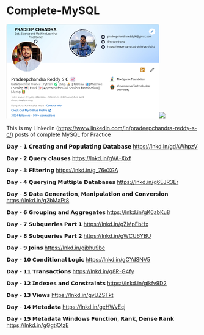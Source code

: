 # Complete-MySQL

<img src="https://github.com/soopertramp/Complete-MySQL/blob/main/Image/Profile%20-%203000.png"  width="400px"><img src="https://miro.medium.com/max/720/1*TTM5AleQfFJ-mItttJROdg.webp"  width="400px"> 


This is my LinkedIn (https://www.linkedin.com/in/pradeepchandra-reddy-s-c/) posts of complete MySQL for Practice

𝗗𝗮𝘆 - 𝟭 𝗖𝗿𝗲𝗮𝘁𝗶𝗻𝗴 𝗮𝗻𝗱 𝗣𝗼𝗽𝘂𝗹𝗮𝘁𝗶𝗻𝗴 𝗗𝗮𝘁𝗮𝗯𝗮𝘀𝗲 https://lnkd.in/gdAWhpzV

𝗗𝗮𝘆 - 𝟮 𝗤𝘂𝗲𝗿𝘆 𝗰𝗹𝗮𝘂𝘀𝗲𝘀 https://lnkd.in/gVA-Xixf

𝗗𝗮𝘆 - 𝟯 𝗙𝗶𝗹𝘁𝗲𝗿𝗶𝗻𝗴 https://lnkd.in/g_76eXGA

𝗗𝗮𝘆 - 𝟰 𝗤𝘂𝗲𝗿𝘆𝗶𝗻𝗴 𝗠𝘂𝗹𝘁𝗶𝗽𝗹𝗲 𝗗𝗮𝘁𝗮𝗯𝗮𝘀𝗲𝘀 https://lnkd.in/g6EJR3Er

𝗗𝗮𝘆 - 𝟱 𝗗𝗮𝘁𝗮 𝗚𝗲𝗻𝗲𝗿𝗮𝘁𝗶𝗼𝗻, 𝗠𝗮𝗻𝗶𝗽𝘂𝗹𝗮𝘁𝗶𝗼𝗻 𝗮𝗻𝗱 𝗖𝗼𝗻𝘃𝗲𝗿𝘀𝗶𝗼𝗻 https://lnkd.in/g2bMaPt8

𝗗𝗮𝘆 - 𝟲 𝗚𝗿𝗼𝘂𝗽𝗶𝗻𝗴 𝗮𝗻𝗱 𝗔𝗴𝗴𝗿𝗲𝗴𝗮𝘁𝗲𝘀 https://lnkd.in/gK6abKu8

𝗗𝗮𝘆 - 𝟳 𝗦𝘂𝗯𝗾𝘂𝗲𝗿𝗶𝗲𝘀 𝗣𝗮𝗿𝘁 𝟭 https://lnkd.in/gZMpEbHx

𝗗𝗮𝘆 - 𝟴 𝗦𝘂𝗯𝗾𝘂𝗲𝗿𝗶𝗲𝘀 𝗣𝗮𝗿𝘁 𝟮 https://lnkd.in/gWCU6YBU

𝗗𝗮𝘆 - 𝟵 𝗝𝗼𝗶𝗻𝘀 https://lnkd.in/gjbhu9bc

𝗗𝗮𝘆 - 𝟭𝟬 𝗖𝗼𝗻𝗱𝗶𝘁𝗶𝗼𝗻𝗮𝗹 𝗟𝗼𝗴𝗶𝗰 https://lnkd.in/gCYdSNV5

𝗗𝗮𝘆 - 𝟭𝟭 𝗧𝗿𝗮𝗻𝘀𝗮𝗰𝘁𝗶𝗼𝗻𝘀 https://lnkd.in/g8R-G4fy

𝗗𝗮𝘆 - 𝟭𝟮 𝗜𝗻𝗱𝗲𝘅𝗲𝘀 𝗮𝗻𝗱 𝗖𝗼𝗻𝘀𝘁𝗿𝗮𝗶𝗻𝘁𝘀 https://lnkd.in/gikfv9D2

𝗗𝗮𝘆 - 𝟭𝟯 𝗩𝗶𝗲𝘄𝘀 https://lnkd.in/gyUZSTkt

𝗗𝗮𝘆 - 𝟭𝟰 𝗠𝗲𝘁𝗮𝗱𝗮𝘁𝗮 https://lnkd.in/geHWvEcj

𝗗𝗮𝘆 - 𝟭𝟱 𝗠𝗲𝘁𝗮𝗱𝗮𝘁𝗮 𝗪𝗶𝗻𝗱𝗼𝘄𝘀 𝗙𝘂𝗻𝗰𝘁𝗶𝗼𝗻, 𝗥𝗮𝗻𝗸, 𝗗𝗲𝗻𝘀𝗲 𝗥𝗮𝗻𝗸 https://lnkd.in/gGgtKXzE
